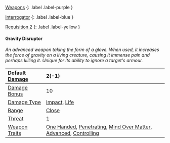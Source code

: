 
[Weapons](Game/Weapons-List)
{: .label .label-purple }

[Interrogator](Game/Blocks/Interrogator)
{: .label .label-blue }

[Requisition 2](Game/Deployment#Requisition)
{: .label .label-yellow }
#### Gravity Disruptor
*An advanced weapon taking the form of a glove. When used, it increases the force of gravity on a living creature, causing it immense pain and perhaps killing it. Unique for its ability to ignore a target's armour.*

| Default [Damage](Core/Weapons#Calculating%20Damage) | 2(-1) |
| :--- | :--- |
| [Damage Bonus](Game/Core/Weapons#Damage%20Bonus) | 10 |
| [Damage Type](Core/Weapons#Damage%20Type) | [Impact](Game/Core/Injury#Impact), [Life](Game/Core/Injury#Life) |
| [Range](Core/Weapons#Range) | [Close](Game/Core/Movement#Close) |
| [Threat](Core/Weapons#Threat) | 1 |
| [Weapon Traits](Core/Weapon-Traits) | [One Handed](Game/Core/Blocks/One-Handed), [Penetrating](Game/Core/Blocks/Penetrating), [Mind Over Matter](Game/Core/Blocks/Mind-Over-Matter), [Advanced](Game/Core/Blocks/Advanced), [Controlling](Game/Core/Blocks/Controlling) |
